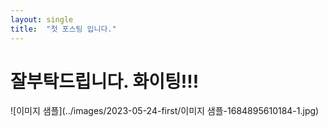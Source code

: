 ```yaml
---
layout: single
title:  "첫 포스팅 입니다."
---
```


# 잘부탁드립니다. 화이팅!!!

![이미지 샘플](../images/2023-05-24-first/이미지 샘플-1684895610184-1.jpg)

